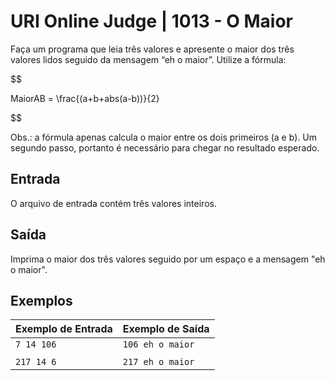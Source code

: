 # URI Online Judge | 1013 - O Maior
Faça um programa que leia três valores e apresente o maior dos três valores lidos seguido da mensagem “eh o maior”. Utilize a fórmula:

$$

MaiorAB = \frac{(a+b+abs(a-b))}{2}

$$

Obs.: a fórmula apenas calcula o maior entre os dois primeiros (a e b). Um segundo passo, portanto é necessário para chegar no resultado esperado.

## Entrada
O arquivo de entrada contém três valores inteiros.

## Saída
Imprima o maior dos três valores seguido por um espaço e a mensagem "eh o maior".

## Exemplos
|Exemplo de Entrada|Exemplo de Saída|
|-|-|
|`7 14 106`|`106 eh o maior`|
|||
|`217 14 6`|`217 eh o maior`|
